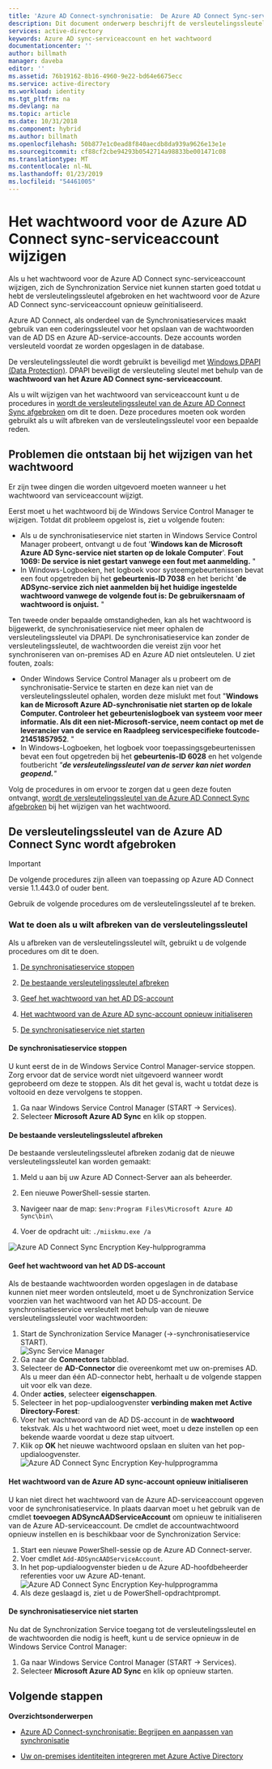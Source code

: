 ```yaml
---
title: 'Azure AD Connect-synchronisatie:  De Azure AD Connect Sync-serviceaccount wijzigen | Microsoft Docs'
description: Dit document onderwerp beschrijft de versleutelingssleutel en hoe u deze afbreken nadat het wachtwoord is gewijzigd.
services: active-directory
keywords: Azure AD sync-serviceaccount en het wachtwoord
documentationcenter: ''
author: billmath
manager: daveba
editor: ''
ms.assetid: 76b19162-8b16-4960-9e22-bd64e6675ecc
ms.service: active-directory
ms.workload: identity
ms.tgt_pltfrm: na
ms.devlang: na
ms.topic: article
ms.date: 10/31/2018
ms.component: hybrid
ms.author: billmath
ms.openlocfilehash: 50b877e1c0ead8f840aecdb8da939a9626e13e1e
ms.sourcegitcommit: cf88cf2cbe94293b0542714a98833be001471c08
ms.translationtype: MT
ms.contentlocale: nl-NL
ms.lasthandoff: 01/23/2019
ms.locfileid: "54461005"
---
```

# <a name="changing-the-azure-ad-connect-sync-service-account-password"></a>Het wachtwoord voor de Azure AD Connect sync-serviceaccount wijzigen
Als u het wachtwoord voor de Azure AD Connect sync-serviceaccount wijzigen, zich de Synchronization Service niet kunnen starten goed totdat u hebt de versleutelingssleutel afgebroken en het wachtwoord voor de Azure AD Connect sync-serviceaccount opnieuw geïnitialiseerd. 

Azure AD Connect, als onderdeel van de Synchronisatieservices maakt gebruik van een coderingssleutel voor het opslaan van de wachtwoorden van de AD DS en Azure AD-service-accounts.  Deze accounts worden versleuteld voordat ze worden opgeslagen in de database. 

De versleutelingssleutel die wordt gebruikt is beveiligd met [Windows DPAPI (Data Protection)](https://msdn.microsoft.com/library/ms995355.aspx). DPAPI beveiligt de versleuteling sleutel met behulp van de **wachtwoord van het Azure AD Connect sync-serviceaccount**. 

Als u wilt wijzigen van het wachtwoord van serviceaccount kunt u de procedures in [wordt de versleutelingssleutel van de Azure AD Connect Sync afgebroken](#abandoning-the-azure-ad-connect-sync-encryption-key) om dit te doen.  Deze procedures moeten ook worden gebruikt als u wilt afbreken van de versleutelingssleutel voor een bepaalde reden.

## <a name="issues-that-arise-from-changing-the-password"></a>Problemen die ontstaan bij het wijzigen van het wachtwoord
Er zijn twee dingen die worden uitgevoerd moeten wanneer u het wachtwoord van serviceaccount wijzigt.

Eerst moet u het wachtwoord bij de Windows Service Control Manager te wijzigen.  Totdat dit probleem opgelost is, ziet u volgende fouten:


- Als u de synchronisatieservice niet starten in Windows Service Control Manager probeert, ontvangt u de fout '**Windows kan de Microsoft Azure AD Sync-service niet starten op de lokale Computer**'. **Fout 1069: De service is niet gestart vanwege een fout met aanmelding.** "
- In Windows-Logboeken, het logboek voor systeemgebeurtenissen bevat een fout opgetreden bij het **gebeurtenis-ID 7038** en het bericht '**de ADSync-service zich niet aanmelden bij het huidige ingestelde wachtwoord vanwege de volgende fout is: De gebruikersnaam of wachtwoord is onjuist.** "

Ten tweede onder bepaalde omstandigheden, kan als het wachtwoord is bijgewerkt, de synchronisatieservice niet meer ophalen de versleutelingssleutel via DPAPI. De synchronisatieservice kan zonder de versleutelingssleutel, de wachtwoorden die vereist zijn voor het synchroniseren van on-premises AD en Azure AD niet ontsleutelen.
U ziet fouten, zoals:

- Onder Windows Service Control Manager als u probeert om de synchronisatie-Service te starten en deze kan niet van de versleutelingssleutel ophalen, worden deze mislukt met fout "<strong>Windows kan de Microsoft Azure AD-synchronisatie niet starten op de lokale Computer. Controleer het gebeurtenislogboek van systeem voor meer informatie. Als dit een niet-Microsoft-service, neem contact op met de leverancier van de service en Raadpleeg servicespecifieke foutcode-21451857952</strong>. "
- In Windows-Logboeken, het logboek voor toepassingsgebeurtenissen bevat een fout opgetreden bij het **gebeurtenis-ID 6028** en het volgende foutbericht *"**de versleutelingssleutel van de server kan niet worden geopend.**"*

Volg de procedures in om ervoor te zorgen dat u geen deze fouten ontvangt, [wordt de versleutelingssleutel van de Azure AD Connect Sync afgebroken](#abandoning-the-azure-ad-connect-sync-encryption-key) bij het wijzigen van het wachtwoord.
 
## <a name="abandoning-the-azure-ad-connect-sync-encryption-key"></a>De versleutelingssleutel van de Azure AD Connect Sync wordt afgebroken
>[!IMPORTANT]
>De volgende procedures zijn alleen van toepassing op Azure AD Connect versie 1.1.443.0 of ouder bent.

Gebruik de volgende procedures om de versleutelingssleutel af te breken.

### <a name="what-to-do-if-you-need-to-abandon-the-encryption-key"></a>Wat te doen als u wilt afbreken van de versleutelingssleutel

Als u afbreken van de versleutelingssleutel wilt, gebruikt u de volgende procedures om dit te doen.

1. [De synchronisatieservice stoppen](#stop-the-synchronization-service)

1. [De bestaande versleutelingssleutel afbreken](#abandon-the-existing-encryption-key)

2. [Geef het wachtwoord van het AD DS-account](#provide-the-password-of-the-ad-ds-account)

3. [Het wachtwoord van de Azure AD sync-account opnieuw initialiseren](#reinitialize-the-password-of-the-azure-ad-sync-account)

4. [De synchronisatieservice niet starten](#start-the-synchronization-service)

#### <a name="stop-the-synchronization-service"></a>De synchronisatieservice stoppen
U kunt eerst de in de Windows Service Control Manager-service stoppen.  Zorg ervoor dat de service wordt niet uitgevoerd wanneer wordt geprobeerd om deze te stoppen.  Als dit het geval is, wacht u totdat deze is voltooid en deze vervolgens te stoppen.


1. Ga naar Windows Service Control Manager (START → Services).
2. Selecteer **Microsoft Azure AD Sync** en klik op stoppen.

#### <a name="abandon-the-existing-encryption-key"></a>De bestaande versleutelingssleutel afbreken
De bestaande versleutelingssleutel afbreken zodanig dat de nieuwe versleutelingssleutel kan worden gemaakt:

1. Meld u aan bij uw Azure AD Connect-Server aan als beheerder.

2. Een nieuwe PowerShell-sessie starten.

3. Navigeer naar de map: `$env:Program Files\Microsoft Azure AD Sync\bin\`

4. Voer de opdracht uit: `./miiskmu.exe /a`

![Azure AD Connect Sync Encryption Key-hulpprogramma](./media/how-to-connect-sync-change-serviceacct-pass/key5.png)

#### <a name="provide-the-password-of-the-ad-ds-account"></a>Geef het wachtwoord van het AD DS-account
Als de bestaande wachtwoorden worden opgeslagen in de database kunnen niet meer worden ontsleuteld, moet u de Synchronization Service voorzien van het wachtwoord van het AD DS-account. De synchronisatieservice versleutelt met behulp van de nieuwe versleutelingssleutel voor wachtwoorden:

1. Start de Synchronization Service Manager (→-synchronisatieservice START).
</br>![Sync Service Manager](./media/how-to-connect-sync-change-serviceacct-pass/startmenu.png)  
2. Ga naar de **Connectors** tabblad.
3. Selecteer de **AD-Connector** die overeenkomt met uw on-premises AD. Als u meer dan één AD-connector hebt, herhaalt u de volgende stappen uit voor elk van deze.
4. Onder **acties**, selecteer **eigenschappen**.
5. Selecteer in het pop-updialoogvenster **verbinding maken met Active Directory-Forest**:
6. Voer het wachtwoord van de AD DS-account in de **wachtwoord** tekstvak. Als u het wachtwoord niet weet, moet u deze instellen op een bekende waarde voordat u deze stap uitvoert.
7. Klik op **OK** het nieuwe wachtwoord opslaan en sluiten van het pop-updialoogvenster.
![Azure AD Connect Sync Encryption Key-hulpprogramma](./media/how-to-connect-sync-change-serviceacct-pass/key6.png)

#### <a name="reinitialize-the-password-of-the-azure-ad-sync-account"></a>Het wachtwoord van de Azure AD sync-account opnieuw initialiseren
U kan niet direct het wachtwoord van de Azure AD-serviceaccount opgeven voor de synchronisatieservice. In plaats daarvan moet u het gebruik van de cmdlet **toevoegen ADSyncAADServiceAccount** om opnieuw te initialiseren van de Azure AD-serviceaccount. De cmdlet de accountwachtwoord opnieuw instellen en is beschikbaar voor de Synchronization Service:

1. Start een nieuwe PowerShell-sessie op de Azure AD Connect-server.
2. Voer cmdlet `Add-ADSyncAADServiceAccount`.
3. In het pop-updialoogvenster bieden u de Azure AD-hoofdbeheerder referenties voor uw Azure AD-tenant.
![Azure AD Connect Sync Encryption Key-hulpprogramma](./media/how-to-connect-sync-change-serviceacct-pass/key7.png)
4. Als deze geslaagd is, ziet u de PowerShell-opdrachtprompt.

#### <a name="start-the-synchronization-service"></a>De synchronisatieservice niet starten
Nu dat de Synchronization Service toegang tot de versleutelingssleutel en de wachtwoorden die nodig is heeft, kunt u de service opnieuw in de Windows Service Control Manager:


1. Ga naar Windows Service Control Manager (START → Services).
2. Selecteer **Microsoft Azure AD Sync** en klik op opnieuw starten.

## <a name="next-steps"></a>Volgende stappen
**Overzichtsonderwerpen**

* [Azure AD Connect-synchronisatie: Begrijpen en aanpassen van synchronisatie](how-to-connect-sync-whatis.md)

* [Uw on-premises identiteiten integreren met Azure Active Directory](whatis-hybrid-identity.md)

